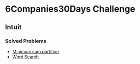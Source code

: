 # 6Companies30Days Challenge
## Intuit

### Solved Problems
- [Minimum sum partition](./minimum-sum-partition.md)
- [Word Search](./word-search.md)
